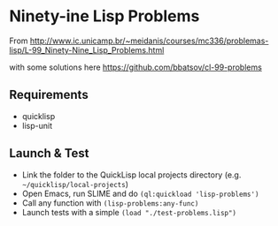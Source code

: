 # Ninety-ine Lisp Problems

From
http://www.ic.unicamp.br/~meidanis/courses/mc336/problemas-lisp/L-99_Ninety-Nine_Lisp_Problems.html

with some solutions here https://github.com/bbatsov/cl-99-problems

## Requirements

* quicklisp
* lisp-unit

## Launch & Test

* Link the folder to the QuickLisp local projects directory
  (e.g. `~/quicklisp/local-projects`)
* Open Emacs, run SLIME and do `(ql:quickload 'lisp-problems')`
* Call any function with `(lisp-problems:any-func)`
* Launch tests with a simple `(load "./test-problems.lisp")`
